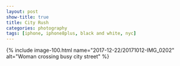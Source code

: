 ```yaml
---
layout: post
show-title: true
title: City Rush
categories: photography
tags: [iphone, iphone8plus, black and white, nyc]
---
```


<div class="entry__content--feature">
{% include image-100.html name="2017-12-22/20171012-IMG_0202" alt="Woman crossing busy city street" %}
</div>

